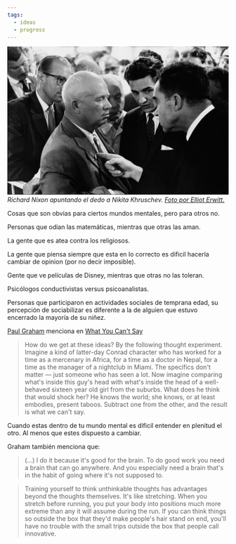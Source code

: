 ```yaml
---
tags:
  - ideas
  - progress
---
```

![nixon-cold-war](Varios/cambios-internos/nixon-cold-war.png)
*Richard Nixon apuntando el dedo a Nikita Khruschev. [Foto por Elliot Erwitt.](https://www.magnumphotos.com/newsroom/politics/elliott-erwitt-behind-the-image-the-kitchen-debate/)*

Cosas que son obvias para ciertos mundos mentales, pero para otros no. 

Personas que odian las matemáticas, mientras que otras las aman. 

La gente que es atea contra los religiosos.

La gente que piensa siempre que esta en lo correcto es dificil hacerla cambiar de opinion (por no decir imposible). 

Gente que ve películas de Disney, mientras que otras no las toleran.

Psicólogos conductivistas versus psicoanalistas. 
 
 Personas que participaron en actividades sociales de temprana edad, su percepción de sociabilizar es diferente a la de alguien que estuvo encerrado la mayoría de su niñez.

[Paul Graham](https://en.wikipedia.org/wiki/Paul_Graham_(programmer)) menciona en [What You Can't Say](https://paulgraham.com/say.html)

> How do we get at these ideas? By the following thought experiment. Imagine a kind of latter-day Conrad character who has worked for a time as a mercenary in Africa, for a time as a doctor in Nepal, for a time as the manager of a nightclub in Miami. The specifics don't matter — just someone who has seen a lot. Now imagine comparing what's inside this guy's head with what's inside the head of a well-behaved sixteen year old girl from the suburbs. What does he think that would shock her? He knows the world; she knows, or at least embodies, present taboos. Subtract one from the other, and the result is what we can't say.

Cuando estas dentro de tu mundo mental es dificil entender en plenitud el otro. Al menos que estes dispuesto a cambiar.


Graham también menciona que:

>(...) I do it because it's good for the brain. To do good work you need a brain that can go anywhere. And you especially need a brain that's in the habit of going where it's not supposed to.

> Training yourself to think unthinkable thoughts has advantages beyond the thoughts themselves. It's like stretching. When you stretch before running, you put your body into positions much more extreme than any it will assume during the run. If you can think things so outside the box that they'd make people's hair stand on end, you'll have no trouble with the small trips outside the box that people call innovative.














